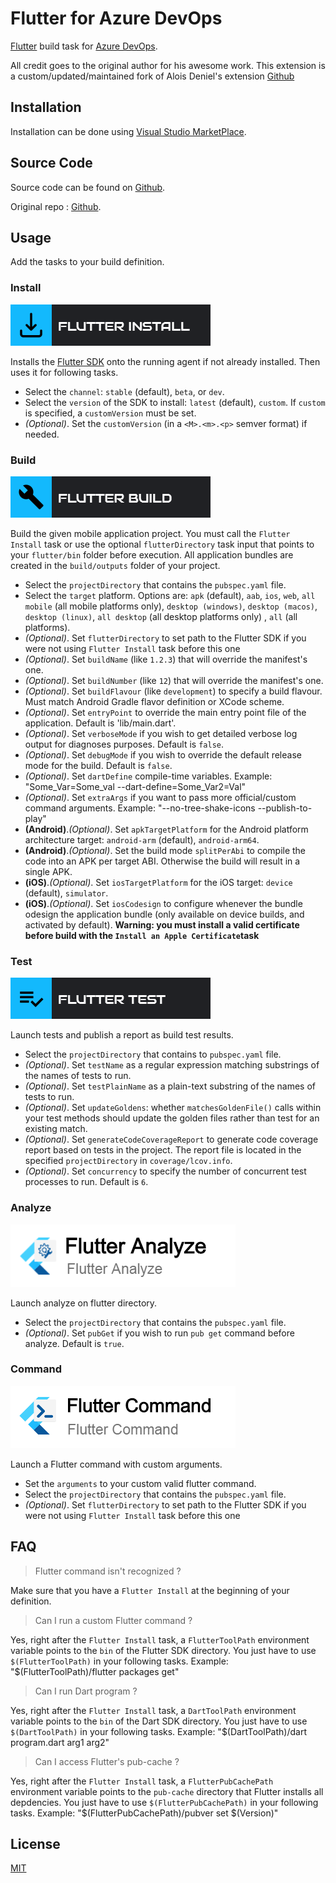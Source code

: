 # Flutter for Azure DevOps

[Flutter](http://flutter.io) build task for [Azure DevOps](https://azure.microsoft.com/en-gb/services/devops/).

All credit goes to the original author for his awesome work.
This extension is a custom/updated/maintained fork of Alois Deniel's extension [Github](https://github.com/aloisdeniel/vsts-flutter-tasks)

## Installation

Installation can be done using [Visual Studio MarketPlace](https://marketplace.visualstudio.com/items?itemName=hey24sheep.flutter).

## Source Code

Source code can be found on [Github](https://github.com/hey24sheep/vsts-flutter-tasks).

Original repo : [Github](https://github.com/aloisdeniel/vsts-flutter-tasks).

## Usage

Add the tasks to your build definition.

### Install

![](images/step_install.png)

Installs the [Flutter SDK](https://flutter.io/sdk-archive/) onto the running agent if not already installed. Then uses it for following tasks.

* Select the `channel`: `stable` (default), `beta`, or `dev`.
* Select the `version` of the SDK to install:  `latest` (default), `custom`. If `custom` is specified, a `customVersion` must be set.
* _(Optional)_. Set the `customVersion` (in a `<M>.<m>.<p>` semver format) if needed.

### Build

![](images/step_build.png)

Build the given mobile application project. You must call the `Flutter Install` task or use the optional `flutterDirectory` task input that points to your `flutter/bin` folder before execution. All application bundles are created in the `build/outputs` folder of your project.

* Select the `projectDirectory` that contains the `pubspec.yaml` file.
* Select the `target` platform. Options are: `apk` (default), `aab`, `ios`, `web`, `all mobile` (all mobile platforms only), `desktop (windows)`, `desktop (macos)`, `desktop (linux)`, `all desktop` (all desktop platforms only) , `all` (all platforms).
* _(Optional)_. Set `flutterDirectory` to set path to the Flutter SDK if you were not using `Flutter Install` task before this one
* _(Optional)_. Set `buildName` (like `1.2.3`) that will override the manifest's one.
* _(Optional)_. Set `buildNumber` (like `12`) that will override the manifest's one.
* _(Optional)_. Set `buildFlavour` (like `development`) to specify a build flavour. Must match Android Gradle flavor definition or XCode scheme.
* _(Optional)_. Set `entryPoint` to override the main entry point file of the application. Default is 'lib/main.dart'.
* _(Optional)_. Set `verboseMode` if you wish to get detailed verbose log output for diagnoses purposes. Default is `false`.
* _(Optional)_. Set `debugMode` if you wish to override the default release mode for the build. Default is `false`.
* _(Optional)_. Set `dartDefine` compile-time variables. Example: "Some_Var=Some_val --dart-define=Some_Var2=Val"
* _(Optional)_. Set `extraArgs` if you want to pass more official/custom command arguments. Example: "--no-tree-shake-icons --publish-to-play"
* __(Android)__._(Optional)_. Set `apkTargetPlatform` for the Android platform architecture target: `android-arm` (default), `android-arm64`.
* __(Android)__._(Optional)_. Set the build mode `splitPerAbi` to compile the code into an APK per target ABI. Otherwise the build will result in a single APK.
* __(iOS)__._(Optional)_. Set `iosTargetPlatform` for the iOS target: `device` (default), `simulator`.
* __(iOS)__._(Optional)_. Set `iosCodesign` to configure whenever the bundle odesign the application bundle (only available on device builds, and activated by default). **Warning: you must install a valid certificate before build with the `Install an Apple Certificate`task**

### Test

![](images/step_test.png)

Launch tests and publish a report as build test results.

* Select the `projectDirectory` that contains to `pubspec.yaml` file.
* _(Optional)_. Set `testName` as a regular expression matching substrings of the names of tests to run.
* _(Optional)_. Set `testPlainName` as a plain-text substring of the names of tests to run.
* _(Optional)_. Set `updateGoldens`: whether `matchesGoldenFile()` calls within your test methods should update the golden files rather than test for an existing match.
* _(Optional)_. Set `generateCodeCoverageReport` to generate code coverage report based on tests in the project. The report file is located in the specified `projectDirectory` in `coverage/lcov.info`.
* _(Optional)_. Set `concurrency` to specify the number of concurrent test processes to run. Default is `6`.

### Analyze

![](images/step_analyze.png)

Launch analyze on flutter directory.

* Select the `projectDirectory` that contains the `pubspec.yaml` file.
* _(Optional)_. Set `pubGet` if you wish to run `pub get` command before analyze. Default is `true`.


### Command

![](images/step_command.png)

Launch a Flutter command with custom arguments.

* Set the `arguments` to your custom valid flutter command.
* Select the `projectDirectory` that contains the `pubspec.yaml` file.
* _(Optional)_. Set `flutterDirectory` to set path to the Flutter SDK if you were not using `Flutter Install` task before this one

## FAQ


> Flutter command isn't recognized ?

Make sure that you have a `Flutter Install` at the beginning of your definition.

> Can I run a custom Flutter command ?

Yes, right after the `Flutter Install` task, a `FlutterToolPath` environment variable points to the `bin` of the Flutter SDK directory. You just have to use `$(FlutterToolPath)` in your following tasks. Example: "$(FlutterToolPath)/flutter packages get"

> Can I run Dart program ?

Yes, right after the `Flutter Install` task, a `DartToolPath` environment variable points to the `bin` of the Dart SDK directory. You just have to use `$(DartToolPath)` in your following tasks. Example: "$(DartToolPath)/dart program.dart arg1 arg2"

> Can I access Flutter's pub-cache ?

Yes, right after the `Flutter Install` task, a `FlutterPubCachePath` environment variable points to the `pub-cache` directory that Flutter installs all depdencies. You just have to use `$(FlutterPubCachePath)` in your following tasks. Example: "$(FlutterPubCachePath)/pubver set $(Version)"

## License

[MIT](https://raw.githubusercontent.com/hey24sheep/vsts-flutter-tasks/master/LICENSE)
